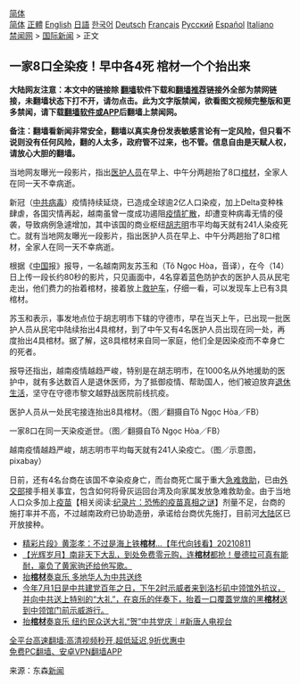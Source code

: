  <!-- 面包屑导航 --> <div class="breadcrumb"><!-- GTranslate: https://gtranslate.io/ -->  <div class="switcher notranslate">  <div class="selected">  <a href="#" onclick="return false;"> 简体</a>  </div>  <div class="option">  <a href="https://www.bannedbook.org" onclick="doGTranslate('zh-CN|zh-CN');jQuery('div.switcher div.selected a').html(jQuery(this).html());return false;" title="简体中文" class="nturl selected"> 简体</a>  <a href="https://www.bannedbook.org/zh-tw/" onclick="doGTranslate('zh-CN|zh-TW');jQuery('div.switcher div.selected a').html(jQuery(this).html());return false;" title="繁體中文" class="nturl"> 正體</a>  <a href="https://www.bannedbook.org/en/" onclick="doGTranslate('zh-CN|en');jQuery('div.switcher div.selected a').html(jQuery(this).html());return false;" title="English" class="nturl"> English</a>  <a href="https://www.bannedbook.org/ja/" onclick="doGTranslate('zh-CN|ja');jQuery('div.switcher div.selected a').html(jQuery(this).html());return false;" title="日本語" class="nturl"> 日語</a>  <a href="https://www.bannedbook.org/ko/" onclick="doGTranslate('zh-CN|ko');jQuery('div.switcher div.selected a').html(jQuery(this).html());return false;" title="한국어" class="nturl"> 한국어</a>  <a href="https://www.bannedbook.org/de/" onclick="doGTranslate('zh-CN|de');jQuery('div.switcher div.selected a').html(jQuery(this).html());return false;" title="Deutsch" class="nturl"> Deutsch</a>  <a href="https://www.bannedbook.org/fr/" onclick="doGTranslate('zh-CN|fr');jQuery('div.switcher div.selected a').html(jQuery(this).html());return false;" title="Français" class="nturl"> Français</a>  <a href="https://www.bannedbook.org/ru/" onclick="doGTranslate('zh-CN|ru');jQuery('div.switcher div.selected a').html(jQuery(this).html());return false;" title="Русский" class="nturl"> Русский</a>  <a href="https://www.bannedbook.org/es/" onclick="doGTranslate('zh-CN|es');jQuery('div.switcher div.selected a').html(jQuery(this).html());return false;" title="Español" class="nturl"> Español</a>  <a href="https://www.bannedbook.org/it/" onclick="doGTranslate('zh-CN|it');jQuery('div.switcher div.selected a').html(jQuery(this).html());return false;" title="Italiano" class="nturl"> Italiano</a>  </div>  </div>      <div class='breadcrumb-sub'><!-- Breadcrumb NavXT 6.3.0 --> <a href="https://www.bannedbook.org/" class="home">禁闻网</a> &gt; <a href="https://www.bannedbook.org/bnews/worldnews/" class="category">国际新闻</a> &gt; 正文</div></div><h2>一家8口全染疫！早中各4死 棺材一个个抬出来</h2> <p class="notice"><b>大陆网友注意：本文中的链接除 <a href="https://github.com/bannedbook/fanqiang" >翻墙</a>软件下载和<a href="https://github.com/killgcd/justmysocks/blob/master/README.md">翻墙推荐</a>链接外全部为禁网链接，未翻墙状态下打不开，请勿点击。此为文字版禁闻，欲看图文视频完整版和更多禁闻，请下载<a href="https://github.com/bannedbook/fanqiang">翻墙软件或APP</a>后翻墙上禁闻网。</p><p>备注：翻墙看新闻非常安全，翻墙以真实身份发表敏感言论有一定风险，但只看不说则没有任何风险，翻的人太多，政府管不过来，也不管。信息自由是天赋人权，请放心大胆的翻墙。</b></p>  <div class="entry"> <p id="summary">当地网友曝光一段影片，指出<a href="https://www.bannedbook.org/bnews/tag/%E5%8C%BB%E6%8A%A4%E4%BA%BA%E5%91%98/" class="st_tag internal_tag" rel="tag" title="标签 医护人员 下的日志">医护人员</a>在早上、中午分两趟抬了8口<a href="https://www.bannedbook.org/bnews/tag/%E6%A3%BA%E6%9D%90/" class="st_tag internal_tag" rel="tag" title="标签 棺材 下的日志">棺材</a>，全家人在同一天不幸病逝。</p> <p id="conimg">新冠（<a href="https://www.bannedbook.org/bnews/tag/%e4%b8%ad%e5%85%b1%e7%97%85%e6%af%92/" class="st_tag internal_tag" rel="tag" title="标签 中共病毒 下的日志">中共病毒</a>）疫情持续延烧，已造成全球逾2亿人口染疫，加上Delta变种株肆虐，各国灾情再起，越南虽曾一度成功遏阻<a href="https://www.bannedbook.org/bnews/tag/%E7%96%AB%E6%83%85%E6%89%A9%E6%95%A3/" class="st_tag internal_tag" rel="tag" title="标签 疫情扩散 下的日志">疫情扩散</a>，却遭变种病毒无情的侵袭，导致病例急遽增加，其中该国的商业枢纽<a href="https://www.bannedbook.org/bnews/tag/%e8%83%a1%e5%bf%97%e6%98%8e/" class="st_tag internal_tag" rel="tag" title="标签 胡志明 下的日志">胡志明</a>市平均每天就有241人染疫死亡。就有当地网友曝光一段影片，指出医护人员在早上、中午分两趟抬了8口棺材，全家人在同一天不幸病逝。</p>  <p>根据《<span class='wp_keywordlink_affiliate'><a href="https://www.bannedbook.org/" title="中国" target="_blank">中国</a></span>报》报导，一名越南网友苏玉和（Tô Ngọc Hòa，音译），在今（14）日上传一段长约80秒的影片，只见画面中，4名穿着蓝色防护衣的医护人员从民宅走出，他们费力的抬着棺材，接着放上<a href="https://www.bannedbook.org/bnews/tag/%E6%95%91%E6%8A%A4%E8%BD%A6/" class="st_tag internal_tag" rel="tag" title="标签 救护车 下的日志">救护车</a>，仔细一看，可以发现车上已有3具棺材。</p> <p>苏玉和表示，事发地点位于胡志明市下辖的守德市，早在当天上午，已出现一批医护人员从民宅中陆续抬出4具棺材，到了中午又有4名医护人员出现在同一处，再度抬出4具棺材。据了解，这8具棺材来自同一家庭，他们全是因染疫而不幸身亡的死者。</p>  <p>报导还指出，越南疫情越趋严峻，特别是在胡志明市，在1000名从外地援助的医护中，就有多达数百人是退休医师，为了抵御疫情、帮助国人，他们被迫放弃<a href="https://www.bannedbook.org/bnews/tag/%E9%80%80%E4%BC%91%E7%94%9F%E6%B4%BB/" class="st_tag internal_tag" rel="tag" title="标签 退休生活 下的日志">退休生活</a>，坚守在守德市黎文越野战医院前线抗疫。</p> <p>医护人员从一处民宅接连抬出8具棺材。（图／翻摄自Tô Ngọc Hòa／FB）</p>  <p>一家8口在同一天染疫逝世。（图／翻摄自Tô Ngọc Hòa／FB）</p> <p>越南疫情越趋严峻，胡志明市平均每天就有241人染疫亡。（图／示意图，pixabay）</p>  <p>日前，还有4名台商在该国不幸染疫身亡，而台商死亡属于重大<a href="https://www.bannedbook.org/bnews/tag/%E6%80%A5%E9%9A%BE%E6%95%91%E5%8A%A9/" class="st_tag internal_tag" rel="tag" title="标签 急难救助 下的日志">急难救助</a>，已由<a href="https://www.bannedbook.org/bnews/tag/%E5%A4%96%E4%BA%A4%E9%83%A8/" class="st_tag internal_tag" rel="tag" title="标签 外交部 下的日志">外交部</a>接手相关事宜，包含如何将骨灰运回台湾及向家属发放急难救助金。由于当地人口众多加上<span class='wp_keywordlink'><a href="https://www.bannedbook.org/bnews/tculture/20160630/551027.html" title="疫苗" target="_blank">疫苗</a></span>【相关阅读:<a href='https://www.bannedbook.org/bnews/topimagenews/20180408/925060.html' target='_blank'>纪录片：恐怖的疫苗真相之谜</a>】剂量不足，台商的施打率并不高，不过越南政府已协助造册，承诺给台商优先施打，目前河<span class='wp_keywordlink_affiliate'><a href="https://www.bannedbook.org/" title="大陆" target="_blank">大陆</a></span>区已开放接种。</p> <ul class='op-related-articles' title='相关阅读'> <li><a href='https://www.bannedbook.org/bnews/taiwannews/20210811/1604576.html' target='_blank'>精彩片段》黄澎孝：不过是海上铁<b>棺材</b>...【年代向钱看】20210811</a></li> <li><a href='https://www.bannedbook.org/bnews/bannedvideo/20210714/1586660.html' target='_blank'>【光辉岁月】南非天下大乱，到处免费零元购，连<b>棺材</b>都抢！曼德拉可真有能耐，辜负了黄家驹还给他写歌。</a></li> <li><a href='https://www.bannedbook.org/bnews/taiwannews/20210706/1581314.html' target='_blank'>抬<b>棺材</b>奏哀乐 多地华人为中共送终</a></li> <li><a href='https://www.bannedbook.org/bnews/bannedvideo/20210704/1580200.html' target='_blank'>今年7月1日是中共建党百年之日，下午2时示威者来到洛杉矶中领馆外抗议，并向中共送上特别的“大礼”，在哀乐的伴奏下，抬着一口覆蓋党旗的黑<b>棺材</b>送到中领馆门前示威游行。</a></li> <li><a href='https://www.bannedbook.org/bnews/bannedvideo/20210703/1579558.html' target='_blank'>抬<b>棺材</b>奏哀乐 纽约民众送大礼“贺”中共党庆｜#新唐人电视台</a></li> </ul> <p class="texttj"> <a href="https://github.com/bannedbook/fanqiang/wiki/V2ray%E6%9C%BA%E5%9C%BA" target="_blank">全平台高速翻墙:高清视频秒开,超低延迟,9折优惠中</a><br/> <a href="https://github.com/bannedbook/fanqiang/wiki/%E7%A6%81%E9%97%BB%E7%BD%91%E5%AE%89%E5%8D%93%E7%BF%BB%E5%A2%99%E6%96%B0%E9%97%BBAPP" target="_blank">免费PC翻墙、安卓VPN翻墙APP</a></p><p> 来源：东森<span class='wp_keywordlink_affiliate'><a href="https://www.bannedbook.org/" title="新闻">新闻</a></span> </p><a name='sharetosocial'></a>  <div style="margin-bottom:5px;padding-bottom:5px;clear:both"> <div id="archive-pix-1" class="banner-ads"> <!-- AuctionX Display platform tag START --> <div id="26318x728x90x621x_ADSLOT2" clicktrack="%%CLICK_URL_ESC%%"></div> <!-- AuctionX Display platform tag END --> </div> <div id="archive-pix-2" class="banner-ads"> <!-- AuctionX Display platform tag START --> <div id="26315x300x250x621x_ADSLOT2" clicktrack="%%CLICK_URL_ESC%%"></div> <!-- AuctionX Display platform tag END --> </div> </div>  <div id="archive-pix-1" class="banner-ads"> <!-- AuctionX Display platform tag START --> <div id="26318x728x90x621x_ADSLOT3" clicktrack="%%CLICK_URL_ESC%%"></div> <!-- AuctionX Display platform tag END --> </div> </div><!--END ENTRY--> 